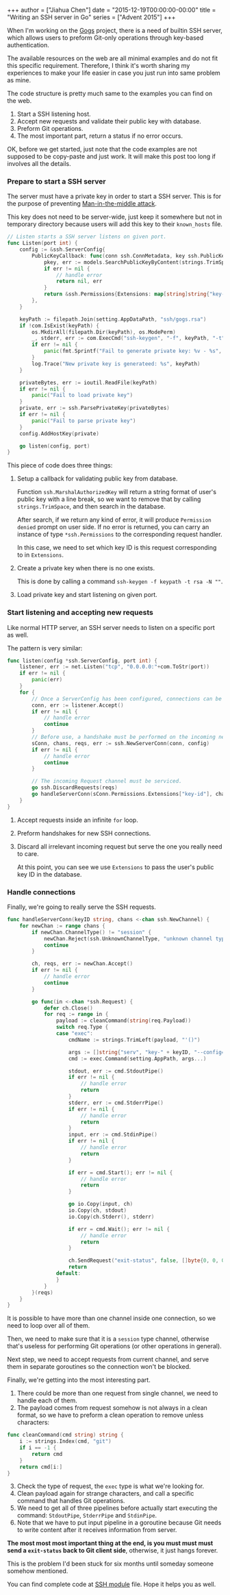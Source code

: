 +++
author = ["Jiahua Chen"]
date = "2015-12-19T00:00:00-00:00"
title = "Writing an SSH server in Go"
series = ["Advent 2015"]
+++

When I'm working on the [Gogs](https://gogs.io) project, there is a need of builtin
SSH server, which allows users to preform Git-only operations through key-based
authentication.

The available resources on the web are all minimal examples and do not fit this
specific requirement. Therefore, I think it's worth sharing my experiences to make
your life easier in case you just run into same problem as mine.

The code structure is pretty much same to the examples you can find on the web.

1. Start a SSH listening host.
2. Accept new requests and validate their public key with database.
3. Preform Git operations.
4. The most important part, return a status if no error occurs.

OK, before we get started, just note that the code examples are not supposed to
be copy-paste and just work. It will make this post too long if involves all the details.

### Prepare to start a SSH server

The server must have a private key in order to start a SSH server. This is for the
purpose of preventing [Man-in-the-middle attack](https://en.wikipedia.org/wiki/Man-in-the-middle_attack).

This key does not need to be server-wide, just keep it somewhere but not in temporary
directory because users will add this key to their `known_hosts` file.

```go
// Listen starts a SSH server listens on given port.
func Listen(port int) {
	config := &ssh.ServerConfig{
		PublicKeyCallback: func(conn ssh.ConnMetadata, key ssh.PublicKey) (*ssh.Permissions, error) {
			pkey, err := models.SearchPublicKeyByContent(strings.TrimSpace(string(ssh.MarshalAuthorizedKey(key))))
			if err != nil {
				// handle error
				return nil, err
			}
			return &ssh.Permissions{Extensions: map[string]string{"key-id": com.ToStr(pkey.ID)}}, nil
		},
	}

	keyPath := filepath.Join(setting.AppDataPath, "ssh/gogs.rsa")
	if !com.IsExist(keyPath) {
		os.MkdirAll(filepath.Dir(keyPath), os.ModePerm)
		_, stderr, err := com.ExecCmd("ssh-keygen", "-f", keyPath, "-t", "rsa", "-N", "")
		if err != nil {
			panic(fmt.Sprintf("Fail to generate private key: %v - %s", err, stderr))
		}
		log.Trace("New private key is generateed: %s", keyPath)
	}

	privateBytes, err := ioutil.ReadFile(keyPath)
	if err != nil {
		panic("Fail to load private key")
	}
	private, err := ssh.ParsePrivateKey(privateBytes)
	if err != nil {
		panic("Fail to parse private key")
	}
	config.AddHostKey(private)

	go listen(config, port)
}
```

This piece of code does three things:

1. Setup a callback for validating public key from database.

    Function `ssh.MarshalAuthorizedKey` will return a string format of user's public
    key with a line break, so we want to remove that by calling `strings.TrimSpace`,
    and then search in the database.

    After search, if we return any kind of error, it will produce `Permission denied`
    prompt on user side. If no error is returned, you can carry an instance of type
    `*ssh.Permissions` to the corresponding request handler.

    In this case, we need to set which key ID is this request corresponding to in `Extensions`.

2. Create a private key when there is no one exists.

    This is done by calling a command `ssh-keygen -f keypath -t rsa -N ""`.

3. Load private key and start listening on given port.

### Start listening and accepting new requests

Like normal HTTP server, an SSH server needs to listen on a specific port as well.

The pattern is very similar:

```go
func listen(config *ssh.ServerConfig, port int) {
	listener, err := net.Listen("tcp", "0.0.0.0:"+com.ToStr(port))
	if err != nil {
		panic(err)
	}
	for {
		// Once a ServerConfig has been configured, connections can be accepted.
		conn, err := listener.Accept()
		if err != nil {
			// handle error
			continue
		}
		// Before use, a handshake must be performed on the incoming net.Conn.
		sConn, chans, reqs, err := ssh.NewServerConn(conn, config)
		if err != nil {
			// handle error
			continue
		}

		// The incoming Request channel must be serviced.
		go ssh.DiscardRequests(reqs)
		go handleServerConn(sConn.Permissions.Extensions["key-id"], chans)
	}
}
```

1. Accept requests inside an infinite `for` loop.
2. Preform handshakes for new SSH connections.
3. Discard all irrelevant incoming request but serve the one you really need to care.

    At this point, you can see we use `Extensions` to pass the user's public key ID
    in the database.

### Handle connections

Finally, we're going to really serve the SSH requests.

```go
func handleServerConn(keyID string, chans <-chan ssh.NewChannel) {
	for newChan := range chans {
		if newChan.ChannelType() != "session" {
			newChan.Reject(ssh.UnknownChannelType, "unknown channel type")
			continue
		}

		ch, reqs, err := newChan.Accept()
		if err != nil {
			// handle error
			continue
		}

		go func(in <-chan *ssh.Request) {
			defer ch.Close()
			for req := range in {
				payload := cleanCommand(string(req.Payload))
				switch req.Type {
				case "exec":
					cmdName := strings.TrimLeft(payload, "'()")

					args := []string{"serv", "key-" + keyID, "--config=" + setting.CustomConf}
					cmd := exec.Command(setting.AppPath, args...)

					stdout, err := cmd.StdoutPipe()
					if err != nil {
						// handle error
						return
					}
					stderr, err := cmd.StderrPipe()
					if err != nil {
						// handle error
						return
					}
					input, err := cmd.StdinPipe()
					if err != nil {
						// handle error
						return
					}

					if err = cmd.Start(); err != nil {
						// handle error
						return
					}

					go io.Copy(input, ch)
					io.Copy(ch, stdout)
					io.Copy(ch.Stderr(), stderr)

					if err = cmd.Wait(); err != nil {
						// handle error
						return
					}

					ch.SendRequest("exit-status", false, []byte{0, 0, 0, 0})
					return
				default:
				}
			}
		}(reqs)
	}
}
```

It is possible to have more than one channel inside one connection, so we need to loop
over all of them.

Then, we need to make sure that it is a `session` type channel, otherwise that's useless
for performing Git operations (or other operations in general).

Next step, we need to accept requests from current channel, and serve them in separate
goroutines so the connection won't be blocked.

Finally, we're getting into the most interesting part.

1. There could be more than one request from single channel, we need to handle each
of them.
2. The payload comes from request somehow is not always in a clean format, so we
have to preform a clean operation to remove unless characters:

```go
func cleanCommand(cmd string) string {
	i := strings.Index(cmd, "git")
	if i == -1 {
		return cmd
	}
	return cmd[i:]
}
```

3. Check the type of request, the `exec` type is what we're looking for.
4. Clean payload again for strange characters, and call a specific command that
handles Git operations.
5. We need to get all of three pipelines before actually start executing the command:
`StdoutPipe`, `StderrPipe` and `StdinPipe`.
6. Note that we have to put input pipeline in a goroutine because Git needs to write
content after it receives information from server.

**The most most most important thing at the end, is you must must must send a
`exit-status` back to Git client side**, otherwise, it just hangs forever.

This is the problem I'd been stuck for six months until someday someone somehow mentioned.

You can find complete code at [SSH module](https://github.com/gogits/gogs/blob/master/modules%2Fssh%2Fssh.go) file. Hope it helps you as well.
